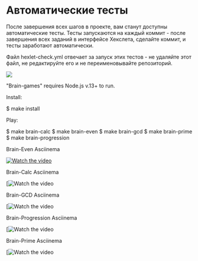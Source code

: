 # Автоматические тесты

После завершения всех шагов в проекте, вам станут доступны автоматические тесты. Тесты запускаются на каждый коммит - после завершения всех заданий в интерфейсе Хекслета, сделайте коммит, и тесты заработают автоматически.

Файл hexlet-check.yml отвечает за запуск этих тестов - не удаляйте этот файл, не редактируйте его и не переименовывайте репозиторий.

<a href="https://codeclimate.com/github/codeclimate/codeclimate/maintainability"><img src="https://api.codeclimate.com/v1/badges/a99a88d28ad37a79dbf6/maintainability" /></a>

"Brain-games" requires Node.js v.13+ to run.

Install:

$ make install

Play:

$ make brain-calc $ make brain-even $ make brain-gcd $ make brain-prime $ make brain-progression

Brain-Even Asciinema

[![Watch the video](https://asciinema.org/a/wTPAvlFPqduhWWqWGoD0tQ7X9)](https://youtu.be/vt5fpE0bzSY)
                                              
Brain-Calc Asciinema

[![Watch the video](https://asciinema.org/a/SXFQG8Su2KsgsU45XjeplaBjt)

Brain-GCD Asciinema

[![Watch the video](https://asciinema.org/a/MRP61PC3pRy5uHpgC6lFDOD2s)
 

Brain-Progression Asciinema

[![Watch the video](https://asciinema.org/a/VwLU1cwevLpq7fpZBZ5hgsAgl)


Brain-Prime Asciinema

[![Watch the video](https://asciinema.org/a/WWp6TJAjnFbESgOb6HE9OcqmM)                     